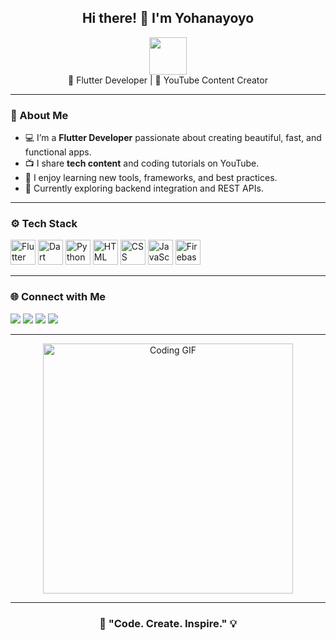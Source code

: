 <h2 align="center">
  Hi there! 👋 I'm <strong>Yohanayoyo</strong>  
</h2>

<p align="center">
  <img src="https://media.giphy.com/media/hvRJCLFzcasrR4ia7z/giphy.gif" width="60"><br>
  🎯 Flutter Developer | 🎥 YouTube Content Creator  
</p>

---

### 🧠 About Me
- 💻 I’m a **Flutter Developer** passionate about creating beautiful, fast, and functional apps.  
- 📺 I share **tech content** and coding tutorials on YouTube.  
- 🧩 I enjoy learning new tools, frameworks, and best practices.  
- 🌱 Currently exploring backend integration and REST APIs.  

---

### ⚙️ Tech Stack
<p align="left">
  <img src="https://cdn.jsdelivr.net/gh/devicons/devicon/icons/flutter/flutter-original.svg" alt="Flutter" width="40" height="40"/>
  <img src="https://cdn.jsdelivr.net/gh/devicons/devicon/icons/dart/dart-original.svg" alt="Dart" width="40" height="40"/>
  <img src="https://cdn.jsdelivr.net/gh/devicons/devicon/icons/python/python-original.svg" alt="Python" width="40" height="40"/>
  <img src="https://cdn.jsdelivr.net/gh/devicons/devicon/icons/html5/html5-original.svg" alt="HTML" width="40" height="40"/>
  <img src="https://cdn.jsdelivr.net/gh/devicons/devicon/icons/css3/css3-original.svg" alt="CSS" width="40" height="40"/>
  <img src="https://cdn.jsdelivr.net/gh/devicons/devicon/icons/javascript/javascript-original.svg" alt="JavaScript" width="40" height="40"/>
  <img src="https://cdn.jsdelivr.net/gh/devicons/devicon/icons/firebase/firebase-plain.svg" alt="Firebase" width="40" height="40"/>
</p>

---

### 🌐 Connect with Me
<p align="left">
  <a href="#" target="_blank"><img src="https://img.shields.io/badge/YouTube-red?style=for-the-badge&logo=youtube&logoColor=white"/></a>
  <a href="#" target="_blank"><img src="https://img.shields.io/badge/GitHub-black?style=for-the-badge&logo=github&logoColor=white"/></a>
  <a href="#" target="_blank"><img src="https://img.shields.io/badge/Instagram-purple?style=for-the-badge&logo=instagram&logoColor=white"/></a>
  <a href="mailto:yourname@email.com"><img src="https://img.shields.io/badge/Email-blue?style=for-the-badge&logo=gmail&logoColor=white"/></a>
</p>

---

<p align="center">
  <img src="https://media.giphy.com/media/SWoSkN6DxTszqIKEqv/giphy.gif" width="400" alt="Coding GIF">
</p>

---

<h3 align="center">💬 "Code. Create. Inspire." 💡</h3>
